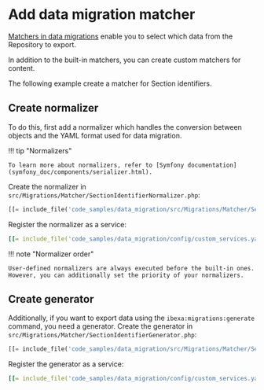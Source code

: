 # Add data migration matcher

[Matchers in data migrations](exporting_and_importing_data.md#match-property) enable you to select which data from the Repository to export.

In addition to the built-in matchers, you can create custom matchers for content.

The following example create a matcher for Section identifiers.

## Create normalizer

To do this, first add a normalizer which handles the conversion between objects and the YAML format used for data migration.

!!! tip "Normalizers"

    To learn more about normalizers, refer to [Symfony documentation](symfony_doc/components/serializer.html).

Create the normalizer in `src/Migrations/Matcher/SectionIdentifierNormalizer.php`:

``` php
[[= include_file('code_samples/data_migration/src/Migrations/Matcher/SectionIdentifierNormalizer.php') =]]
```

Register the normalizer as a service:

``` yaml
[[= include_file('code_samples/data_migration/config/custom_services.yaml', 10, 13) =]]
```

!!! note "Normalizer order"

    User-defined normalizers are always executed before the built-in ones.
    However, you can additionally set the priority of your normalizers.

## Create generator

Additionally, if you want to export data using the `ibexa:migrations:generate` command, you need a generator.
Create the generator in `src/Migrations/Matcher/SectionIdentifierGenerator.php`:

``` php
[[= include_file('code_samples/data_migration/src/Migrations/Matcher/SectionIdentifierGenerator.php') =]]
```

Register the generator as a service:

``` yaml
[[= include_file('code_samples/data_migration/config/custom_services.yaml', 14, 17) =]]
```
